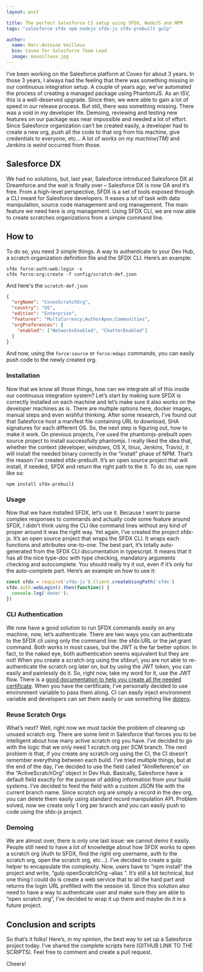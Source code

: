 ```yaml
---
layout: post

title: The perfect Salesforce CI setup using SFDX, NodeJS and NPM
tags: "salesforce sfdx npm nodejs sfdx-js sfdx-prebuilt gulp"

author:
  name: Marc-Antoine Veilleux
  bio: Coveo for Salesforce Team Lead
  image: maveilleux.jpg
---
```



I’ve been working on the Salesforce platform at Coveo for about 3 years. In those 3 years, I always had the feeling that there was something missing in our continuous integration setup. A couple of years ago, we’ve automated the process of creating a managed package using PhantomJS. As an ISV, this is a well-deserved upgrade. Since then, we were able to gain a lot of speed in our release process. But still, there was something missing. There was a void in my developer life. Demoing, reviewing and testing new features on our package was near impossible and needed a lot of effort. Since Salesforce organization can’t be created easily, a developer had to create a new org, push all the code to that org from his machine, give credentials to everyone, etc... A lot of _works on my machine(TM)_ and _Jenkins is weird_ occurred from those.

<!-- more -->

## Salesforce DX
We had no solutions, but, last year, Salesforce introduced Salesforce DX at Dreamforce and the wait is finally over – Salesforce DX is now GA and it’s free. From a high-level perspective, SFDX is a set of tools exposed through a CLI meant for Salesforce developers. It eases a lot of task with data manipulation, source code management and org management. The main feature we need here is org management. Using SFDX CLI, we are now able to create scratches organizations from a simple command line. 

## How to
To do so, you need 3 simple things. A way to authenticate to your Dev Hub, a scratch organization definition file and the SFDX CLI. Here’s an example:

```
sfdx force:auth:web:login -s
sfdx force:org:create -f config/scratch-def.json
```

And here's the `scratch-def.json`

```json
{
  "orgName": "CoveoScratchOrg",
  "country": "US",
  "edition": "Enterprise",
  "features": "MultiCurrency;AuthorApex;Communities",
  "orgPreferences": {
    "enabled": ["NetworksEnabled", "ChatterEnabled"]
  }
}
```

And now, using the `force:source` or `force:mdapi` commands, you can easily push code to the newly created org. 

### Installation
Now that we know all those things, how can we integrate all of this inside our continuous integration system? Let’s start by making sure SFDX is correctly installed on each machine and let’s make sure it also works on the developer machines as is. There are multiple options here, docker images, manual steps and even wishful thinking. After some research, I’ve found out that Salesforce host a manifest file containing URL to download, SHA signatures for each different OS. So, the next step is figuring out, how to make it work. On previous projects, I’ve used the phantomjs-prebuilt open source project to install successfully phantomjs. I really liked the idea that, whether the context (developer, windows, OS X, linux, Jenkins, Travis), it will install the needed binary correctly in the “install” phase of NPM. That’s the reason I’ve created sfdx-prebuilt. It’s an open source project that will install, if needed, SFDX and return the right path to the it. To do so, use npm like so:

```
npm install sfdx-prebuilt
```

### Usage
Now that we have installed SFDX, let’s use it. Because I want to parse complex responses to commands and actually code some feature around SFDX, I didn’t think using the CLI like command lines without any kind of proper around it was the right way. Yet again, I’ve created the project sfdx-js. It’s an open source project that wraps the SFDX CLI. It wraps each functions and attributes one-to-one. The best part, it’s totally auto-generated from the SFDX CLI documentation in typescript. It means that it has all the nice type-doc with type checking, mandatory arguments checking and autocomplete. You should really try it out, even if it’s only for the auto-complete part. Here’s an example on how to use it:

```javascript
const sfdx = require('sfdx-js').Client.createUsingPath('sfdx')
sfdx.auth.webLogin().then(function() {
  console.log('done!');
})
```

### CLI Authentication
We now have a good solution to run SFDX commands easily on any machine, now, let’s authenticate. There are two ways you can authenticate to the SFDX cli using only the command line: the sfdx:URL or the jwt:grant command. Both works in most cases, but the JWT is the far better option. In fact, to the naked eye, both authentication seems equivalent but they are not! When you create a scratch org using the sfdxurl, you are not able to re-authenticate the scratch org later on, but by using the JWT token, you can easily and painlessly do it. So, right now, take my word for it, use the JWT flow. There is a [good documentation to help you create all the needed certificate](https://developer.salesforce.com/docs/atlas.en-us.sfdx_dev.meta/sfdx_dev/sfdx_dev_auth_jwt_flow.htm). When you have the certificate, I’ve personally decided to use environment variable to pass them along. CI can easily inject environment variable and developers can set them easily or use something like [dotenv](https://github.com/motdotla/dotenv).

### Reuse Scratch Orgs
What’s next? Well, right now we must tackle the problem of cleaning up unused scratch org. There are some limit in Salesforce that forces you to be intelligent about how many active scratch org you have. I’ve decided to go with the logic that we only need 1 scratch org per SCM branch. The next problem is that, if you create any scratch org using the CI, the CI doesn’t remember everything between each build. I’ve tried multiple things, but at the end of the day, I’ve decided to use the field called “AlmReference” on the “ActiveScratchOrg” object in Dev Hub. Basically, Salesforce have a default field exactly for the purpose of adding information from your build systems. I’ve decided to feed the field with a custom JSON file with the current branch name. Since scratch org are simply a record in the dev org, you can delete them easily using standard record manipulation API. Problem solved, now we create only 1 org per branch and you can easily push to code using the sfdx-js project.

### Demoing
We are almost over, there is only one last issue: we cannot demo it easily. People still need to have a lot of knowledge about how SFDX works to open a scratch org (Auth to SFDX, find the right org username, auth to the scratch org, open the scratch org, etc…). I’ve decided to create a gulp helper to encapsulate the complexity. Now, users have to “npm install” the project and write, “gulp openScratchOrg –alias <branchName>”. It’s still a bit technical, but one thing I could do is create a web service that to all the hard part and returns the login URL prefilled with the session id. Since this solution also need to have a way to authenticate user and make sure they are able to “open scratch org”, I’ve decided to wrap it up there and maybe do it in a future project.

## Conclusion and scripts
So that’s it folks! Here’s, in my opinion, the best way to set up a Salesforce project today. I’ve shared the complete scripts here (GITHUB LINK TO THE SCRIPTS). Feel free to comment and create a pull request.

Cheers!